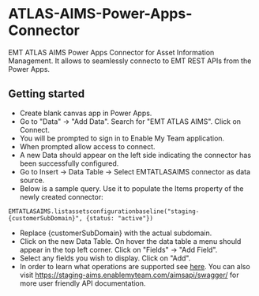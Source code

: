 # ATLAS-AIMS-Power-Apps-Connector
EMT ATLAS AIMS Power Apps Connector for Asset Information Management. It allows to seamlessly connecto to EMT REST APIs from the Power Apps.

## Getting started
- Create blank canvas app in Power Apps.
- Go to "Data" -> "Add Data". Search for "EMT ATLAS AIMS". Click on Connect.
- You will be prompted to sign in to Enable My Team application.
- When prompted allow access to connect.
- A new Data should appear on the left side indicating the connector has been successfully configured.
- Go to Insert -> Data Table -> Select EMTATLASAIMS connector as data source.
- Below is a sample query. Use it to populate the Items property of the newly created connector:
```
EMTATLASAIMS.listassetsconfigurationbaseline("staging-{customerSubDomain}", {status: "active"})
```
- Replace {customerSubDomain} with the actual subdomain.
- Click on the new Data Table. On hover the data table a menu should appear in the top left corner. Click on "Fields" -> "Add Field".
- Select any fields you wish to display. Click on "Add".
- In order to learn what operations are supported see [here](./apiDefinition.swagger.json). You can also visit https://staging-aims.enablemyteam.com/aimsapi/swagger/ for more user friendly API documentation.